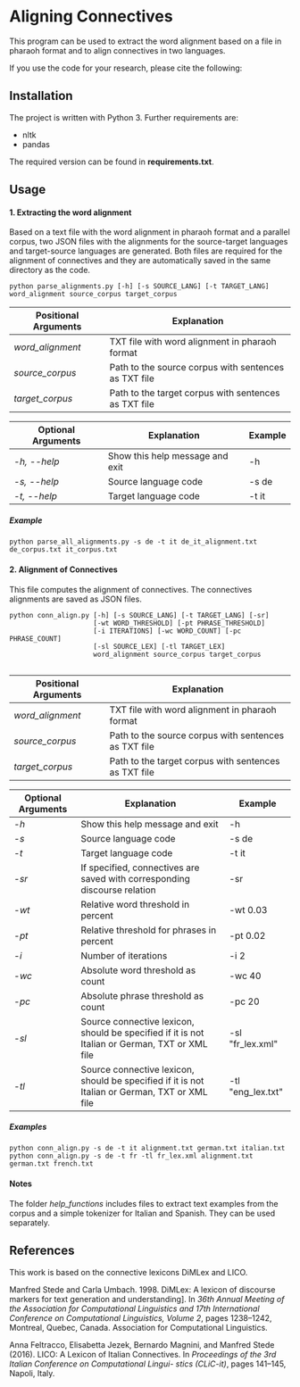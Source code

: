 # Aligning Connectives
This program can be used to extract the word alignment based on a file in pharaoh format and to align connectives in two languages.

If you use the code for your research, please cite the following:

## Installation
The project is written with Python 3. Further requirements are:
* nltk
* pandas

The required version can be found in **requirements.txt**.

## Usage
#### 1. Extracting the word alignment
Based on a text file with the word alignment in pharaoh format and a parallel corpus, two JSON files with the alignments for the source-target languages and target-source languages are generated. Both files are required for the alignment of connectives and they are automatically saved in the same directory as the code.
```
python parse_alignments.py [-h] [-s SOURCE_LANG] [-t TARGET_LANG] word_alignment source_corpus target_corpus
```
| Positional Arguments | Explanation|
|----------|-------------------------------|
| _word\_alignment_ |  TXT file with word alignment in pharaoh format |
| _source\_corpus_ | Path to the source corpus with sentences as TXT file |
| _target\_corpus_ | Path to the target corpus with sentences as TXT file |

| Optional Arguments | Explanation| Example |
|----------|-------------------------------|-----|
| _-h, --help_ | Show this help message and exit | -h |
| _-s, --help_ | Source language code | -s de |
| _-t, --help_ | Target language code | -t it |

##### Example
```
python parse_all_alignments.py -s de -t it de_it_alignment.txt de_corpus.txt it_corpus.txt
```

#### 2. Alignment of Connectives
This file computes the alignment of connectives. The connectives alignments are saved as JSON files.
```
python conn_align.py [-h] [-s SOURCE_LANG] [-t TARGET_LANG] [-sr]
                     [-wt WORD_THRESHOLD] [-pt PHRASE_THRESHOLD]
                     [-i ITERATIONS] [-wc WORD_COUNT] [-pc PHRASE_COUNT]
                     [-sl SOURCE_LEX] [-tl TARGET_LEX]
                     word_alignment source_corpus target_corpus


```
| Positional Arguments | Explanation|
|----------|-------------------------------|
| _word\_alignment_ |  TXT file with word alignment in pharaoh format |
| _source\_corpus_ | Path to the source corpus with sentences as TXT file |
| _target\_corpus_ | Path to the target corpus with sentences as TXT file |

| Optional Arguments | Explanation| Example |
|----------|-------------------------------|-----|
| _-h_ | Show this help message and exit | -h |
| _-s_ | Source language code | -s de |
| _-t_ | Target language code | -t it |
| _-sr_ |  If specified, connectives are saved with corresponding discourse relation | -sr |
| _-wt_ | Relative word threshold in percent | -wt 0.03 |
| _-pt_ | Relative threshold for phrases in percent | -pt 0.02 |
| _-i_ | Number of iterations | -i 2 |
| _-wc_ | Absolute word threshold as count | -wc 40 |
| _-pc_ |  Absolute phrase threshold as count | -pc 20 |
| _-sl_ | Source connective lexicon, should be specified if it is not Italian or German, TXT or XML file | -sl "fr_lex.xml" |
| _-tl_ | Source connective lexicon, should be specified if it is not Italian or German, TXT or XML file | -tl "eng_lex.txt" |

##### Examples
```
python conn_align.py -s de -t it alignment.txt german.txt italian.txt
python conn_align.py -s de -t fr -tl fr_lex.xml alignment.txt german.txt french.txt
```

#### Notes
The folder *help\_functions* includes files to extract text examples from the corpus and a simple tokenizer for Italian and Spanish. They can be used separately.

## References
This work is based on the connective lexicons DiMLex and LICO.

Manfred Stede and Carla Umbach. 1998. DiMLex: A lexicon of discourse markers for text generation and understanding]. In _36th Annual Meeting of the Association for Computational Linguistics and 17th International Conference on Computational Linguistics, Volume 2_, pages 1238–1242, Montreal, Quebec, Canada. Association for Computational Linguistics.

Anna Feltracco, Elisabetta Jezek, Bernardo Magnini, and Manfred Stede (2016). LICO: A Lexicon of Italian Connectives. In _Proceedings of the 3rd Italian Conference on Computational Lingui-
stics (CLiC-it)_, pages 141–145, Napoli, Italy.


